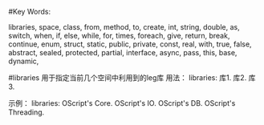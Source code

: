 #Key Words:

libraries,
space,
class,
from,
method,
to,
create,
int,
string,
double,
as,
switch,
when,
if,
else,
while,
for,
times,
foreach,
give,
return,
break,
continue,
enum,
struct,
static,
public,
private,
const,
real,
with,
true,
false,
abstract,
sealed,
protected,
partial,
interface,
async,
pass,
this,
base,
dynamic,

#libraries
用于指定当前几个空间中利用到的leg库
用法：
libraries:
	库1.
	库2.
	库3.

示例：
libraries: 
 	OScript's Core. 
 	OScript's IO. 
 	OScript's DB. 
 	OScript's Threading. 
